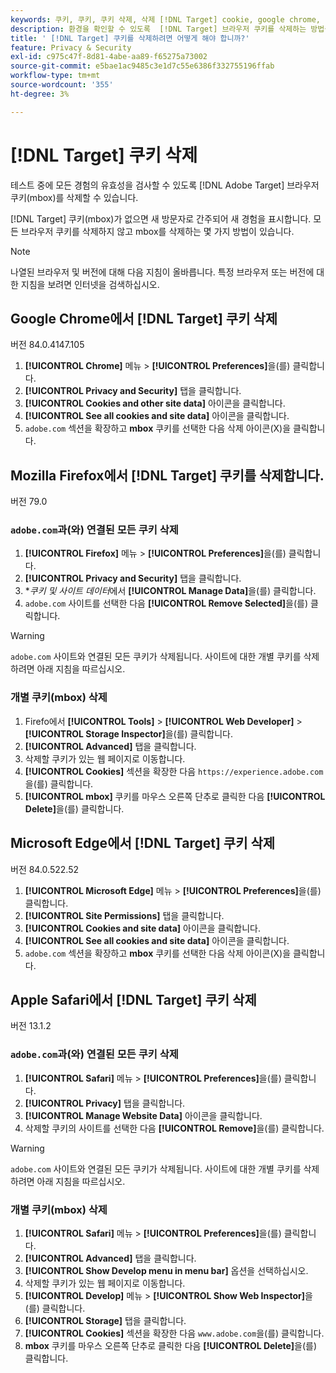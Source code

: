 ```yaml
---
keywords: 쿠키, 쿠키, 쿠키 삭제, 삭제 [!DNL Target] cookie, google chrome, chrome, mozilla firefox, firefox, microsoft edge, safari, cookie1
description: 환경을 확인할 수 있도록  [!DNL Target] 브라우저 쿠키를 삭제하는 방법을 알아봅니다.
title: ' [!DNL Target] 쿠키를 삭제하려면 어떻게 해야 합니까?'
feature: Privacy & Security
exl-id: c975c47f-8d81-4abe-aa89-f65275a73002
source-git-commit: e5bae1ac9485c3e1d7c55e6386f332755196ffab
workflow-type: tm+mt
source-wordcount: '355'
ht-degree: 3%

---
```


# [!DNL Target] 쿠키 삭제

테스트 중에 모든 경험의 유효성을 검사할 수 있도록 [!DNL Adobe Target] 브라우저 쿠키(mbox)를 삭제할 수 있습니다.

[!DNL Target] 쿠키(mbox)가 없으면 새 방문자로 간주되어 새 경험을 표시합니다. 모든 브라우저 쿠키를 삭제하지 않고 mbox를 삭제하는 몇 가지 방법이 있습니다.

>[!NOTE]
>
>나열된 브라우저 및 버전에 대해 다음 지침이 올바릅니다. 특정 브라우저 또는 버전에 대한 지침을 보려면 인터넷을 검색하십시오.

## Google Chrome에서 [!DNL Target] 쿠키 삭제

버전 84.0.4147.105

1. **[!UICONTROL Chrome]** 메뉴 > **[!UICONTROL Preferences]**&#x200B;을(를) 클릭합니다.
1. **[!UICONTROL Privacy and Security]** 탭을 클릭합니다.
1. **[!UICONTROL Cookies and other site data]** 아이콘을 클릭합니다.
1. **[!UICONTROL See all cookies and site data]** 아이콘을 클릭합니다.
1. `adobe.com` 섹션을 확장하고 **mbox** 쿠키를 선택한 다음 삭제 아이콘(X)을 클릭합니다.

## Mozilla Firefox에서 [!DNL Target] 쿠키를 삭제합니다.

버전 79.0

### `adobe.com`과(와) 연결된 모든 쿠키 삭제

1. **[!UICONTROL Firefox]** 메뉴 > **[!UICONTROL Preferences]**&#x200B;을(를) 클릭합니다.
1. **[!UICONTROL Privacy and Security]** 탭을 클릭합니다.
1. **쿠키 및 사이트 데이터*&#x200B;에서 **[!UICONTROL Manage Data]**&#x200B;을(를) 클릭합니다.
1. `adobe.com` 사이트를 선택한 다음 **[!UICONTROL Remove Selected]**&#x200B;을(를) 클릭합니다.

>[!WARNING]
>
>`adobe.com` 사이트와 연결된 모든 쿠키가 삭제됩니다. 사이트에 대한 개별 쿠키를 삭제하려면 아래 지침을 따르십시오.

### 개별 쿠키(mbox) 삭제

1. Firefo에서 **[!UICONTROL Tools]** > **[!UICONTROL Web Developer]** > **[!UICONTROL Storage Inspector]**&#x200B;을(를) 클릭합니다.
1. **[!UICONTROL Advanced]** 탭을 클릭합니다.
1. 삭제할 쿠키가 있는 웹 페이지로 이동합니다.
1. **[!UICONTROL Cookies]** 섹션을 확장한 다음 `https://experience.adobe.com`을(를) 클릭합니다.
1. **[!UICONTROL mbox]** 쿠키를 마우스 오른쪽 단추로 클릭한 다음 **[!UICONTROL Delete]**&#x200B;을(를) 클릭합니다.

## Microsoft Edge에서 [!DNL Target] 쿠키 삭제

버전 84.0.522.52

1. **[!UICONTROL Microsoft Edge]** 메뉴 > **[!UICONTROL Preferences]**&#x200B;을(를) 클릭합니다.
1. **[!UICONTROL Site Permissions]** 탭을 클릭합니다.
1. **[!UICONTROL Cookies and site data]** 아이콘을 클릭합니다.
1. **[!UICONTROL See all cookies and site data]** 아이콘을 클릭합니다.
1. `adobe.com` 섹션을 확장하고 **mbox** 쿠키를 선택한 다음 삭제 아이콘(X)을 클릭합니다.

## Apple Safari에서 [!DNL Target] 쿠키 삭제

버전 13.1.2

### `adobe.com`과(와) 연결된 모든 쿠키 삭제

1. **[!UICONTROL Safari]** 메뉴 > **[!UICONTROL Preferences]**&#x200B;을(를) 클릭합니다.
1. **[!UICONTROL Privacy]** 탭을 클릭합니다.
1. **[!UICONTROL Manage Website Data]** 아이콘을 클릭합니다.
1. 삭제할 쿠키의 사이트를 선택한 다음 **[!UICONTROL Remove]**&#x200B;을(를) 클릭합니다.

>[!WARNING]
>
>`adobe.com` 사이트와 연결된 모든 쿠키가 삭제됩니다. 사이트에 대한 개별 쿠키를 삭제하려면 아래 지침을 따르십시오.

### 개별 쿠키(mbox) 삭제

1. **[!UICONTROL Safari]** 메뉴 > **[!UICONTROL Preferences]**&#x200B;을(를) 클릭합니다.
1. **[!UICONTROL Advanced]** 탭을 클릭합니다.
1. **[!UICONTROL Show Develop menu in menu bar]** 옵션을 선택하십시오.
1. 삭제할 쿠키가 있는 웹 페이지로 이동합니다.
1. **[!UICONTROL Develop]** 메뉴 > **[!UICONTROL Show Web Inspector]**&#x200B;을(를) 클릭합니다.
1. **[!UICONTROL Storage]** 탭을 클릭합니다.
1. **[!UICONTROL Cookies]** 섹션을 확장한 다음 `www.adobe.com`을(를) 클릭합니다.
1. **mbox** 쿠키를 마우스 오른쪽 단추로 클릭한 다음 **[!UICONTROL Delete]**&#x200B;을(를) 클릭합니다.
